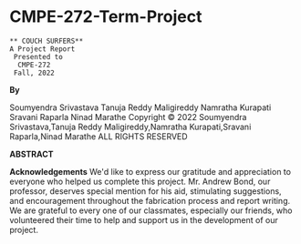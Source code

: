 # CMPE-272-Term-Project

    ** COUCH SURFERS**
    A Project Report
     Presented to
      CMPE-272
     Fall, 2022


**By**

Soumyendra Srivastava
Tanuja Reddy Maligireddy
Namratha Kurapati
Sravani Raparla
Ninad Marathe
Copyright © 2022
Soumyendra Srivastava,Tanuja Reddy Maligireddy,Namratha Kurapati,Sravani Raparla,Ninad Marathe
ALL RIGHTS RESERVED

**ABSTRACT**
 

**Acknowledgements**
We'd like to express our gratitude and appreciation to everyone who helped us complete this project. Mr. Andrew Bond, our professor, deserves special mention for his aid, stimulating suggestions, and encouragement throughout the fabrication process and report writing. We are grateful to every one of our classmates, especially our friends, who volunteered their time to help and support us in the development of our project.







